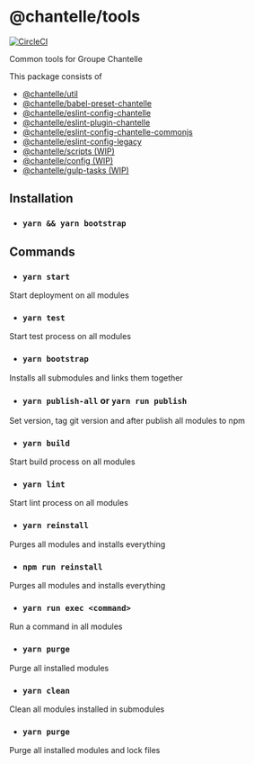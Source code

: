 # @chantelle/tools

[![CircleCI](https://circleci.com/gh/GroupeChantelle/tools.svg?style=shield)](https://circleci.com/gh/GroupeChantelle/tools)

Common tools for Groupe Chantelle

This package consists of
- [@chantelle/util](https://www.npmjs.com/package/@chantelle/util)
- [@chantelle/babel-preset-chantelle](https://www.npmjs.com/package/babel-preset-chantelle)
- [@chantelle/eslint-config-chantelle](https://www.npmjs.com/package/@chantelle/eslint-config-chantelle)
- [@chantelle/eslint-plugin-chantelle](https://www.npmjs.com/package/@chantelle/eslint-plugin-chantelle)
- [@chantelle/eslint-config-chantelle-commonjs](https://www.npmjs.com/package/@chantelle/eslint-config-chantelle-commonjs)
- [@chantelle/eslint-config-legacy](https://www.npmjs.com/package/@chantelle/eslint-config-legacy)
- [@chantelle/scripts (WIP)](https://www.npmjs.com/package/@chantelle/scripts)
- [@chantelle/config (WIP)](https://www.npmjs.com/package/@chantelle/config)
- [@chantelle/gulp-tasks (WIP)](https://www.npmjs.com/package/@chantelle/gulp-tasks)


## Installation

- ### `yarn && yarn bootstrap`


## Commands

- ### `yarn start`
Start deployment on all modules

- ### `yarn test`
Start test process on all modules

- ### `yarn bootstrap`
Installs all submodules and links them together

- ### `yarn publish-all` or `yarn run publish`
Set version, tag git version and after publish all modules to npm

- ### `yarn build`
Start build process on all modules

- ### `yarn lint`
Start lint process on all modules

- ### `yarn reinstall`
Purges all modules and installs everything

- ### `npm run reinstall`
Purges all modules and installs everything

- ### `yarn run exec <command>`
Run a command in all modules

- ### `yarn purge`
Purge all installed modules

- ### `yarn clean`
Clean all modules installed in submodules

- ### `yarn purge`
Purge all installed modules and lock files
